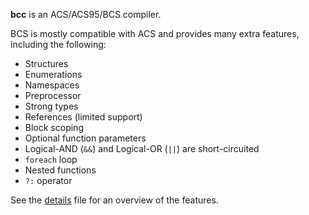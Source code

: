 __bcc__ is an ACS/ACS95/BCS compiler.

BCS is mostly compatible with ACS and provides many extra features, including the following:

* Structures
* Enumerations
* Namespaces
* Preprocessor
* Strong types
* References (limited support)
* Block scoping
* Optional function parameters
* Logical-AND (`&&`) and Logical-OR (`||`) are short-circuited
* `foreach` loop
* Nested functions
* `?:` operator

See the [details](https://github.com/wormt/bcc/blob/bcs/doc/details.md) file for an overview of the features.
